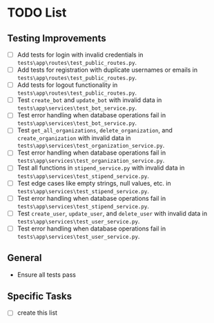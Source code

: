 # TODO List

## Testing Improvements

- [ ] Add tests for login with invalid credentials in `tests\app\routes\test_public_routes.py`.
- [ ] Add tests for registration with duplicate usernames or emails in `tests\app\routes\test_public_routes.py`.
- [ ] Add tests for logout functionality in `tests\app\routes\test_public_routes.py`.
- [ ] Test `create_bot` and `update_bot` with invalid data in `tests\app\services\test_bot_service.py`.
- [ ] Test error handling when database operations fail in `tests\app\services\test_bot_service.py`.
- [ ] Test `get_all_organizations`, `delete_organization`, and `create_organization` with invalid data in `tests\app\services\test_organization_service.py`.
- [ ] Test error handling when database operations fail in `tests\app\services\test_organization_service.py`.
- [ ] Test all functions in `stipend_service.py` with invalid data in `tests\app\services\test_stipend_service.py`.
- [ ] Test edge cases like empty strings, null values, etc. in `tests\app\services\test_stipend_service.py`.
- [ ] Test error handling when database operations fail in `tests\app\services\test_stipend_service.py`.
- [ ] Test `create_user`, `update_user`, and `delete_user` with invalid data in `tests\app\services\test_user_service.py`.
- [ ] Test error handling when database operations fail in `tests\app\services\test_user_service.py`.

## General
- Ensure all tests pass

## Specific Tasks
- [ ] create this list
